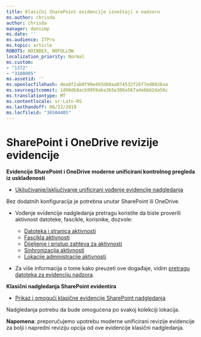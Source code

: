```yaml
---
title: Klasični SharePoint evidencije izveštaji o nadzoru
ms.author: chrisda
author: chrisda
manager: dansimp
ms.date: ''
ms.audience: ITPro
ms.topic: article
ROBOTS: NOINDEX, NOFOLLOW
localization_priority: Normal
ms.custom:
- "1372"
- "3100005"
ms.assetid: ''
ms.openlocfilehash: dea8f2ab0f99e493d68aa074532f26f7ed8026aa
ms.sourcegitcommit: 1d98db8acb9959aba3b5e308a567ade6b62da56c
ms.translationtype: MT
ms.contentlocale: sr-Latn-RS
ms.lasthandoff: 08/22/2019
ms.locfileid: "36504405"
---
```

# <a name="sharepoint-and-onedrive-audit-logs"></a>SharePoint i OneDrive revizije evidencije

**Evidencije SharePoint i OneDrive moderne unificirani kontrolnog pregleda iz usklađenosti**

- [Uključivanje/isključivanje unificirani vođenje evidencije nadgledanja](https://docs.microsoft.com/office365/securitycompliance/turn-audit-log-search-on-or-off) 

Bez dodatnih konfiguracija je potrebna unutar SharePoint ili OneDrive.

- Vođenje evidencije nadgledanja pretragu koristite da biste proverili aktivnost datoteke, fascikle, korisnike, dozvole:

    - [Datoteka i stranica aktivnosti](https://docs.microsoft.com/office365/securitycompliance/search-the-audit-log-in-security-and-compliance)
    - [Fascikla aktivnosti](https://docs.microsoft.com/office365/securitycompliance/search-the-audit-log-in-security-and-compliance#folder-activities)
    - [Dijeljenje i pristup zahteva za aktivnosti](https://docs.microsoft.com/office365/securitycompliance/search-the-audit-log-in-security-and-compliance#sharing-and-access-request-activities)
    - [Sinhronizacija aktivnosti](https://docs.microsoft.com/office365/securitycompliance/search-the-audit-log-in-security-and-compliance#synchronization-activities)
    - [Lokacije administracije aktivnosti](https://docs.microsoft.com/office365/securitycompliance/search-the-audit-log-in-security-and-compliance#site-administration-activities)
- Za više informacija o tome kako preuzeti ove događaje, vidim [pretragu datoteka za evidenciju nadzora](https://docs.microsoft.com/office365/securitycompliance/search-the-audit-log-in-security-and-compliance#search-the-audit-log).

**Klasični nadgledanja SharePoint evidentira**

- [Prikaz i omogući klasične evidencije SharePoint nadgledanja](https://support.office.com/article/view-audit-log-reports-b37c5869-1b47-4a82-a30d-ea20070fe527)

Nadgledanja potrebu da bude omogućena po svakoj kolekciji lokacija. 

**Napomena**: preporučujemo upotrebu moderne unificirani revizije evidencije za bolji i napredni reviziju opcija od ove evidencije klasični nadgledanja.

